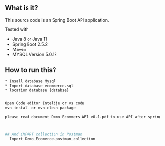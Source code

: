 ## What is it?
This source code is an Spring Boot API application.
 
Tested with

* Java 8 or Java 11
* Spring Boot 2.5.2
* Maven
* MYSQL Version 5.0.12



## How to run this?
```bash
* Insall database Mysql
* Import database ecommerce.sql
* location database {databse}
```
```bash

Open Code editor Intelije or vs code
mvn install or mvn clean package

please read document Demo Ecommers API v0.1.pdf to use API after spring run



## And iMPORT collection in Postman
  Import Demo_Ecomerce.postman_collection
```
